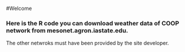 #Welcome
### Here is the R code you can download weather data of COOP network from mesonet.agron.iastate.edu.
The other netwroks must have been provided by the site developer.
